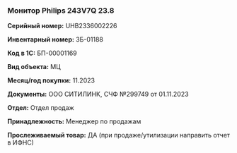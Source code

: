 ### Монитор Philips 243V7Q 23.8</br>

**Серийный номер:** UHB2336002226 </br>

**Инвентарный номер:** ЗБ-01188 </br>

**Код в 1С:** БП-00001169 </br>

**Вид объекта:** МЦ

**Месяц/год покупки:** 11.2023 </br>

**Документы:** ООО СИТИЛИНК, СЧФ №299749 от 01.11.2023 </br>

**Отдел:** Отдел продаж </br>

**Принадлежность:** Менеджер по продажам </br>

**Прослеживаемый товар:** ДА (при продаже/утилизации направить отчет в ИФНС)
